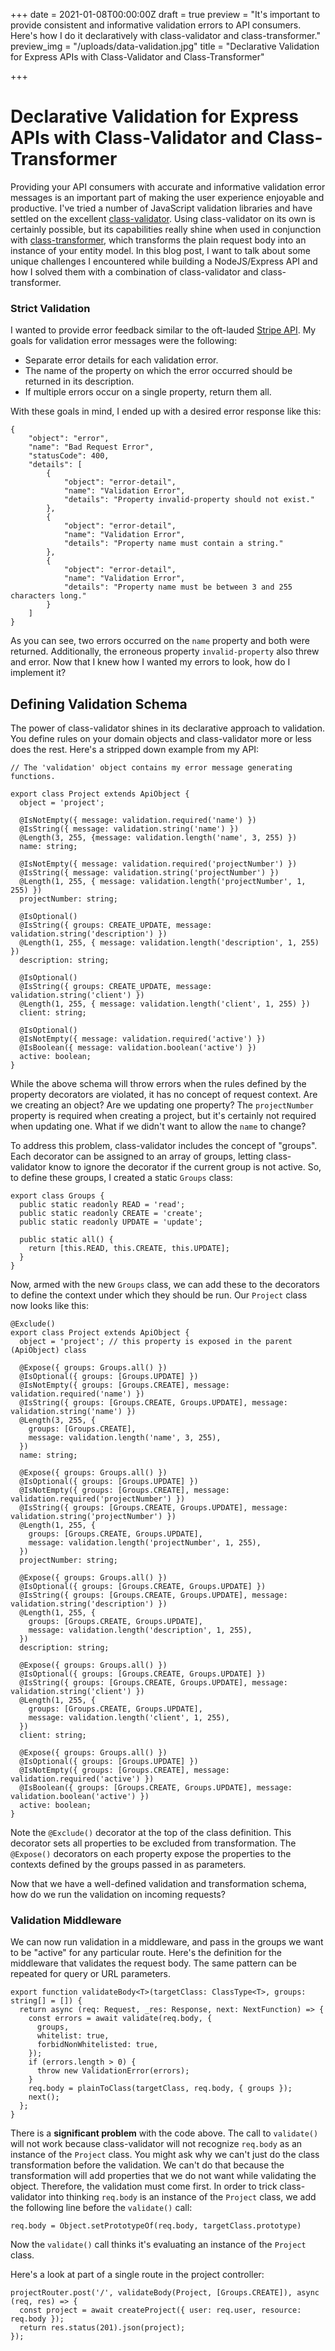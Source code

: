 +++
date = 2021-01-08T00:00:00Z
draft = true
preview = "It's important to provide consistent and informative validation errors to API consumers. Here's how I do it declaratively with class-validator and class-transformer."
preview_img = "/uploads/data-validation.jpg"
title = "Declarative Validation for Express APIs with Class-Validator and Class-Transformer"

+++
# **Declarative Validation for Express APIs with Class-Validator and Class-Transformer**

Providing your API consumers with accurate and informative validation error messages is an important part of making the user experience enjoyable and productive. I've tried a number of JavaScript validation libraries and have settled on the excellent [class-validator](https://github.com/typestack/class-validator). Using class-validator on its own is certainly possible, but its capabilities really shine when used in conjunction with [class-transformer](https://github.com/typestack/class-transformer), which transforms the plain request body into an instance of your entity model. In this blog post, I want to talk about some unique challenges I encountered while building a NodeJS/Express API and how I solved them with a combination of class-validator and class-transformer.

### Strict Validation

I wanted to provide error feedback similar to the oft-lauded [Stripe API](https://stripe.com/docs/api). My goals for validation error messages were the following:

* Separate error details for each validation error.
* The name of the property on which the error occurred should be returned in its description.
* If multiple errors occur on a single property, return them all.

With these goals in mind, I ended up with a desired error response like this:

    {
    	"object": "error",
        "name": "Bad Request Error",
        "statusCode": 400,
        "details": [
        	{
            	"object": "error-detail",
                "name": "Validation Error",
                "details": "Property invalid-property should not exist."
            },
            {
            	"object": "error-detail",
                "name": "Validation Error",
                "details": "Property name must contain a string."
            },
            {
            	"object": "error-detail",
                "name": "Validation Error",
                "details": "Property name must be between 3 and 255 characters long."
            }
        ]
    }

As you can see, two errors occurred on the `name` property and both were returned. Additionally, the erroneous property `invalid-property` also threw and error. Now that I knew how I wanted my errors to look, how do I implement it?

## Defining Validation Schema

The power of class-validator shines in its declarative approach to validation. You define rules on your domain objects and class-validator more or less does the rest. Here's a stripped down example from my API:

    // The 'validation' object contains my error message generating functions.
    
    export class Project extends ApiObject {
      object = 'project';
    
      @IsNotEmpty({ message: validation.required('name') })
      @IsString({ message: validation.string('name') })
      @Length(3, 255, {message: validation.length('name', 3, 255) })
      name: string;
    
      @IsNotEmpty({ message: validation.required('projectNumber') })
      @IsString({ message: validation.string('projectNumber') })
      @Length(1, 255, { message: validation.length('projectNumber', 1, 255) })
      projectNumber: string;
    
      @IsOptional()
      @IsString({ groups: CREATE_UPDATE, message: validation.string('description') })
      @Length(1, 255, { message: validation.length('description', 1, 255) })
      description: string;
    
      @IsOptional()
      @IsString({ groups: CREATE_UPDATE, message: validation.string('client') })
      @Length(1, 255, { message: validation.length('client', 1, 255) })
      client: string;
    
      @IsOptional()
      @IsNotEmpty({ message: validation.required('active') })
      @IsBoolean({ message: validation.boolean('active') })
      active: boolean;
    }

While the above schema will throw errors when the rules defined by the property decorators are violated, it has no concept of request context. Are we creating an object? Are we updating one property? The `projectNumber` property is required when creating a project, but it's certainly not required when updating one. What if we didn't want to allow the `name` to change?

To address this problem, class-validator includes the concept of "groups". Each decorator can be assigned to an array of groups, letting class-validator know to ignore the decorator if the current group is not active. So, to define these groups, I created a static `Groups` class:

    export class Groups {
      public static readonly READ = 'read';
      public static readonly CREATE = 'create';
      public static readonly UPDATE = 'update';
    
      public static all() {
        return [this.READ, this.CREATE, this.UPDATE];
      }
    }

Now, armed with the new `Groups` class, we can add these to the decorators to define the context under which they should be run. Our `Project` class now looks like this:

    @Exclude()
    export class Project extends ApiObject {
      object = 'project'; // this property is exposed in the parent (ApiObject) class
    
      @Expose({ groups: Groups.all() })
      @IsOptional({ groups: [Groups.UPDATE] })
      @IsNotEmpty({ groups: [Groups.CREATE], message: validation.required('name') })
      @IsString({ groups: [Groups.CREATE, Groups.UPDATE], message: validation.string('name') })
      @Length(3, 255, {
        groups: [Groups.CREATE],
        message: validation.length('name', 3, 255),
      })
      name: string;
    
      @Expose({ groups: Groups.all() })
      @IsOptional({ groups: [Groups.UPDATE] })
      @IsNotEmpty({ groups: [Groups.CREATE], message: validation.required('projectNumber') })
      @IsString({ groups: [Groups.CREATE, Groups.UPDATE], message: validation.string('projectNumber') })
      @Length(1, 255, {
        groups: [Groups.CREATE, Groups.UPDATE],
        message: validation.length('projectNumber', 1, 255),
      })
      projectNumber: string;
    
      @Expose({ groups: Groups.all() })
      @IsOptional({ groups: [Groups.CREATE, Groups.UPDATE] })
      @IsString({ groups: [Groups.CREATE, Groups.UPDATE], message: validation.string('description') })
      @Length(1, 255, {
        groups: [Groups.CREATE, Groups.UPDATE],
        message: validation.length('description', 1, 255),
      })
      description: string;
    
      @Expose({ groups: Groups.all() })
      @IsOptional({ groups: [Groups.CREATE, Groups.UPDATE] })
      @IsString({ groups: [Groups.CREATE, Groups.UPDATE], message: validation.string('client') })
      @Length(1, 255, {
        groups: [Groups.CREATE, Groups.UPDATE],
        message: validation.length('client', 1, 255),
      })
      client: string;
    
      @Expose({ groups: Groups.all() })
      @IsOptional({ groups: [Groups.UPDATE] })
      @IsNotEmpty({ groups: [Groups.CREATE], message: validation.required('active') })
      @IsBoolean({ groups: [Groups.CREATE, Groups.UPDATE], message: validation.boolean('active') })
      active: boolean;
    }

Note the `@Exclude()` decorator at the top of the class definition. This decorator sets all properties to be excluded from transformation. The `@Expose()` decorators on each property expose the properties to the contexts defined by the groups passed in as parameters.

Now that we have a well-defined validation and transformation schema, how do we run the validation on incoming requests?

### Validation Middleware

We can now run validation in a middleware, and pass in the groups we want to be "active" for any particular route. Here's the definition for the middleware that validates the request body. The same pattern can be repeated for query or URL parameters.

    export function validateBody<T>(targetClass: ClassType<T>, groups: string[] = []) {
      return async (req: Request, _res: Response, next: NextFunction) => {
        const errors = await validate(req.body, {
          groups,
          whitelist: true,
          forbidNonWhitelisted: true,
        });
        if (errors.length > 0) {
          throw new ValidationError(errors);
        }
        req.body = plainToClass(targetClass, req.body, { groups });
        next();
      };
    }

There is a **significant problem** with the code above. The call to `validate()` will not work because class-validator will not recognize `req.body` as an instance of the `Project` class. You might ask why we can't just do the class transformation before the validation. We can't do that because the transformation will add properties that we do not want while validating the object. Therefore, the validation must come first. In order to trick class-validator into thinking ```req.body``` is an instance of the ```Project``` class, we add the following line before the ```validate()``` call:

    req.body = Object.setPrototypeOf(req.body, targetClass.prototype)

Now the ```validate()``` call thinks it's evaluating an instance of the ```Project``` class.

Here's a look at part of a single route in the project controller:

    projectRouter.post('/', validateBody(Project, [Groups.CREATE]), async (req, res) => {
      const project = await createProject({ user: req.user, resource: req.body });
      return res.status(201).json(project);
    });